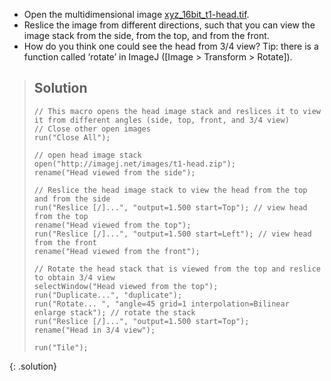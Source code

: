 - Open the multidimensional image [xyz_16bit_t1-head.tif](https://github.com/NEUBIAS/training-resources/raw/master/image_data/xyz_16bit_t1-head.tif).
- Reslice the image from different directions, such that you can view the image stack from the side, from the top, and from the front.
- How do you think one could see the head from 3/4 view? Tip: there is a function called ‘rotate’ in ImageJ ([Image > Transform > Rotate]).

> ## Solution
> ```
>// This macro opens the head image stack and reslices it to view it from different angles (side, top, front, and 3/4 view)
>// Close other open images
>run("Close All");
>
>// open head image stack
>open("http://imagej.net/images/t1-head.zip");
>rename("Head viewed from the side");
>
>// Reslice the head image stack to view the head from the top and from the side
>run("Reslice [/]...", "output=1.500 start=Top"); // view head from the top
>rename("Head viewed from the top");
>run("Reslice [/]...", "output=1.500 start=Left"); // view head from the front
>rename("Head viewed from the front");
>
>// Rotate the head stack that is viewed from the top and reslice to obtain 3/4 view
>selectWindow("Head viewed from the top");
>run("Duplicate...", "duplicate");
>run("Rotate... ", "angle=45 grid=1 interpolation=Bilinear enlarge stack"); // rotate the stack
>run("Reslice [/]...", "output=1.500 start=Top");
>rename("Head in 3/4 view");
>
>run("Tile");
> ```
{: .solution}
